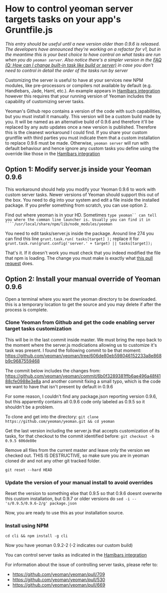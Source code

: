 # How to control yeoman server targets tasks on your app's Gruntfile.js

_This entry should be useful until a new version older than 0.9.6 is released. The developers have announced they're working on a refactor for v1, but in the meantime this is your best choice to have control on what tasks are run when you do ```yeoman server```. Also notice there's a simpler version in the [FAQ (Q: How can I change built-in task like build or server)](https://github.com/yeoman/yeoman/wiki/Additional-FAQ) in case you don't need to control in detail the order of the tasks run by server_

Customizing the server is useful to have at your services new NPM modules, like pre-processors or compilers not available by default (e.g. Handlebars, Jade, Haml, etc.). An example appears in [Hamlbars integration](https://github.com/yeoman/yeoman/wiki/Handlebars-integration) however this requires that your running version of Yeoman includes the capability of customizing server tasks.

Yeoman's Github repo contains a version of the code with such capabilities, but you must install it manually. This version will be a custom build made by you. It will be named as an alternative build of 0.9.6 and therefore it'll be replaced by any auto updates once a new version is published. Therefore this is the cleanest workaround I could find. If you share your custom gruntfile with third parties you must indicate them that a custom installation to replace 0.9.6 must be made. Otherwise, ```yeoman server``` will run with default behaviour and hence ignore any custom tasks you define using the override like those in the [Hamlbars integration](https://github.com/yeoman/yeoman/wiki/Handlebars-integration)

## Option 1: Modify server.js inside your Yeoman 0.9.6

This workaround should help you modify your Yeoman 0.9.6 to work with custom server tasks. Newer versions of Yeoman should support this out of the box. You need to dig into your system and edit a file inside the installed package. If you prefer something from scratch, you can use option 2.

Find out where yeoman is in your HD. Sometimes ```type yeoman`` can tell you where the comman line launcher is. Usually you can find it in ````/usr/local/share/npm/lib/node_modules/yeoman```

You need to edit tasks/server.js inside the package. Around line 274 you can find this line ```grunt.task.run( tasks[target] );``` replace it for ```grunt.task.run(grunt.config('server.' + target) || tasks[target]);```

That's it. If it doesn't work you must check that you indeed modified the file that npm is loading. The change you must make is exactly what [this pull request](https://github.com/jgrund/yeoman/commit/110dee88d1766c97340d07fd14c24b948757d67a) does.

## Option 2: Install your manual override of Yeoman 0.9.6

Open a terminal where you want the yeoman directory to be downloaded. this is a temporary location to get the source and you may delete if after the process is complete.

### Clone Yeoman from Github and get the code enabling server target tasks customization
This will be in the last commit inside master. We must bring the repo back to the moment where the server.js modiciations allowing us to customize it's task was present. I found the following commit to be that moment: https://github.com/yeoman/yeoman/tree/606de80eb598046152233a8e868b9c9687559468

The commit below includes the changes from: https://github.com/yeoman/yeoman/commit/6b0f3289381ffb6ae496a48f4188cfe0988e3e8a and another commit fixing a small typo, which is the code we want to have that isn't present by default in 0.9.6

For some reason, I couldn't find any package.json reporting version 0.9.6, but this apparently contains all 0.9.6 code only labeled as 0.9.5 so it shouldn't be a problem.

To clone and get into the directory:
```git clone https://github.com/yeoman/yeoman.git && cd yeoman```

Get the last version including the server.js that accepts customization of its tasks, for that checkout to the commit identified before:
```git checkout -b 0.9.5 606de80e```

Remove all files from the current master and leave only the version we checked out. THIS IS DESTRUCTIVE, so make sure you are in yeoman cloned dir and not any other git tracked folder.

```git reset --hard HEAD```

### Update the version of your manual install to avoid overrides

Reset the version to something else that 0.9.5 so that 0.9.6 doesnt overwrite this custom installation, but 0.9.7 or older versions do
```sed -i -- 's/0.9.5/0.9.6-2/g' package.json```

Now, you are ready to use this as your installation source.

### Install using NPM
```cd cli && npm install -g cli```

Now you have yeoman 0.9.2-2 (-2 indicates our custom build)

You can control server tasks as indicated in  the [Hamlbars integration](https://github.com/yeoman/yeoman/wiki/Handlebars-integration)

For information about the issue of controlling server tasks, please refer to:
* https://github.com/yeoman/yeoman/pull/709
* https://github.com/yeoman/yeoman/pull/530
* https://github.com/yeoman/yeoman/pull/669